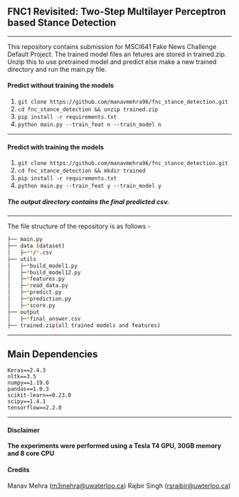 ## FNC1 Revisited: Two-Step Multilayer Perceptron based Stance Detection
---
This repository contains submission for MSCI641 Fake News Challenge Default Project. The trained model files an fetures are stored in trained.zip. Unzip this to use pretrained model and predict else make a new trained directory and run the main.py file.

#### Predict without training the models

1. ```git clone https://github.com/manavmehra96/fnc_stance_detection.git```
2. ```cd fnc_stance_detection && unzip trained.zip```
3. ```pip install -r requirements.txt```
4. ```python main.py --train_feat n --train_model n```

---
#### Predict with training the models

1. ```git clone https://github.com/manavmehra96/fnc_stance_detection.git```
2. ```cd fnc_stance_detection && mkdir trained```
3. ```pip install -r requirements.txt```
4. ```python main.py --train_feat y --train_model y```

##### The output directory contains the final predicted csv.
---
The file structure of the repository is as follows -

```bash
├── main.py
├── data (dataset)
│   ├─**/*.csv
├── utils
│   ├─*build_model1.py
│   ├─*build_model12.py
│   ├─*features.py
│   ├─*read_data.py
│   ├─*predict.py
│   ├─*prediction.py
│   ├─*score.py
├── output
│   ├─*final_answer.csv
├── trained.zip(all trained models and features)
```
---
## Main Dependencies
    Keras==2.4.3        
    nltk==3.5
    numpy==1.19.0
    pandas==1.0.3
    scikit-learn==0.23.0
    scipy==1.4.1
    tensorflow==2.2.0
---
#### Disclaimer
**The experiments were performed using a Tesla T4 GPU, 30GB memory and 8 core CPU**

#### Credits
Manav Mehra (m3mehra@uwaterloo.ca)
Rajbir Singh (rsrajbir@uwterloo.ca)